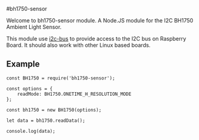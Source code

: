 #bh1750-sensor

Welcome to bh1750-sensor module. A Node.JS module for the I2C BH1750 Ambient Light Sensor.

This module use [i2c-bus](https://github.com/fivdi/i2c-bus) to provide access to the I2C bus on Raspberry Board. It should also work with other Linux based boards.

## Example

```
const BH1750 = require('bh1750-sensor');

const options = {
    readMode: BH1750.ONETIME_H_RESOLUTION_MODE
};

const bh1750 = new BH1750(options);

let data = bh1750.readData();

console.log(data);
```
